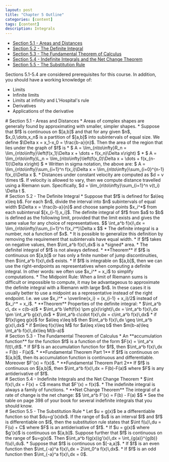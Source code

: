 ```yaml
---
layout: post
title: "Chapter 5 Outline"
categories: [content]
tags: [content]
description: Integrals
---
```

* [Section 5.1 - Areas and Distances](#s1)
* [Section 5.2 - The Definite Integral](#s2)
* [Section 5.3 - The Fundamental Theorem of Calculus](#s3)
* [Section 5.4 - Indefinite Integrals and the Net Change Theorem](#s4)
* [Section 5.5 - The Substitution Rule](#s5)

Sections 5.1-5.4 are considered prerequisites for this course. In addition, you should have a working knowledge of:
* Limits
* Infinite limits
* Limits at infinity and L'Hospital's rule
* Derivatives
* Applications of the derivative

<div id='s1'/>
# Section 5.1 - Areas and Distances
* Areas of complex shapes are generally found by approximating with smaller, simpler shapes.
* Suppose that $f$ is continuous on $[a,b]$ and that for any given $n$, $x_0,\dots,x_n$ is a partition of $[a,b]$ into subintervals of equal size. We define $\Delta x = x_1-x_0 = \frac{b-a}{n}$. Then the area of the region that lies under the graph of $f$ is
	* $ A = \lim_{n\to\infty}R_n = \lim_{n\to\infty}\left(f(x_1)\Delta x + \dots + f(x_n)\Delta x\right) $
	* $ A = \lim_{n\to\infty}L_n = \lim_{n\to\infty}\left(f(x_0)\Delta x + \dots + f(x_{n-1})\Delta x\right) $
* Written in sigma notation, the above are: $ A = \lim_{n\to\infty}\sum_{i=1}^n f(x_i)\Delta x = \lim_{n\to\infty}\sum_{i=0}^{n-1} f(x_i)\Delta x $.
* Distances under constant velocity are computed as $d = v \times t$. If velocity is allowed to vary, then we compute distance travelled using a Riemann sum. Specifically, $d = \lim_{n\to\infty}\sum_{i=1}^n v(t_i) \Delta t $.

<div id='s2'/>
# Section 5.2 - The Definite Integral
* Suppose that $f$ is defined for $a\leq x\leq b$. For each $n$, divide the interval into $n$ subintervals of equal width $\Delta x = \frac{b-a}{n}$ and choose sample points $x_i^*$ from each subinterval $[x_{i-1},x_i]$. The definite integral of $f$ from $a$ to $b$ is defined as the following limit, provided that the limit exists and gives the same value for any choice of representatives.
	$$ \int_a^b f(x)\,dx = \lim_{n\to\infty}\sum_{i=1}^n f(x_i^*)\Delta x $$
	* The definite integral is a number, not a function of $x$.
	* It is possible to generalize this definition by removing the requirement that subintervals have equal width.
	* If $f$ takes on negative values, then $\int_a^b f(x)\,dx$ is a *signed* area.
	* The definitel integral of $f$ is not always defined.
* **Theorem** if $f$ is continuous on $[a,b]$ or has only a finite number of jump discontinuities, then $\int_a^b f(x)\,dx$ exists.
* If $f$ is integrable on $[a,b]$, then we can use the right-endpoints as representatives when computing a definite integral. In other words: we often use $x_i^* = x_i$ to simplify computations.
* The Midpoint Rule: When a limit of Riemann sums is difficult or impossible to compute, it may be advantageous to approximate the definite integral with a Riemann with large $n$. In these cases it is usually better to use a midpoint as a representative instead of the right endpoint. I.e. we use $x_i^* = \overline{x_i} = (x_{i-1} + x_i)/2$ instead of $x_i^* = x_i$.
* **Theorem** Properties of the definite integral:
	* $\int_a^b c\, dx = c(b-a)$
	* $\int_a^b \left(f(x) \pm g(x)\right)\,dx = \int_a^b f(x)\,dx \pm \int_a^b g(x)\,dx$
	* $\int_a^b c\cdot f(x)\,dx = c\int_a^b f(x)\,dx$
	* if $f(x)\geq g(x)$ for $a\leq x\leq b$ then $\int_a^b f(x)\,dx \geq \int_a^b g(x)\,dx$
	* if $m\leq f(x)\leq M$ for $a\leq x\leq b$ then $m(b-a)\leq \int_a^b f(x)\,dx\leq M(b-a)$

<div id='s3'/>
# Section 5.3 - The Fundamental Theorem of Calculus
* An **accumulation function** for the function $f$ is a function of the form $F(x) = \int_a^x f(t)\,dt$.
* If $F$ is an accumulation function for $f$, then $\int_a^b f(x)\,dx = F(b) - F(a)$.
* **Fundamental Theorem Part 1** If $f$ is continuous on $[a,b]$, then its accumulation function is continuous and differentiable. Moreover $F'(x) = f(x)$.
* **Fundamental Theorem Part 2** If $f$ is continuous on $[a,b]$, then $\int_a^b f(x)\,dx = F(b)-F(a)$ where $F$ is any antiderivative of $f$.

<div id='s4'/>
# Section 5.4 - Indefinite Integrals and the Net Change Theorem
* $\int f(x)\,dx = F(x) + C$ means that $F'(x) = f(x)$.
* The indefinite integral is always a family of functions.
* **Net Change Theorem** The integral of a rate of change is the net change:
	$$ \int_a^b F'(x) = F(b) - F(a) $$
* See the table on page 398 of your book for several indefinite integrals that you should know.

<div id='s5'/>
# Section 5.5 - The Substitution Rule
* Let $u = g(x)$ be a differentiable function so that $du=g'(x)dx$. If the range of $u$ is an interval $I$ and $f$ is differentiable on $I$, then the substitution rule states that $\int f(u)\,du = F(u) + C$ where $F$ is an antiderivative of $f$.
* If $u = g(x)$ where $g'(x)$ is continuous on $[a,b]$. Suppose further that $f$ is continuous on the range of $u=g(x)$. Then $\int_a^b f(g(x))g'(x)\,dx = \int_{g(a)}^{g(b)} f(u)\,du$.
* Suppose that $f$ is continuous on $[-a,a]$.
	* If $f$ is an even function then $\int_{-a}^a f(x)\,dx = 2\int_0^a f(x)\,dx$.
	* If $f$ is an odd function then $\int_{-a}^a f(x)\,dx = 0$.